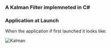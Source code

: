 ### A Kalman Filter implemneted in C#

### Application at Launch
When the application if first launched it looks like:

![Kalman](https://user-images.githubusercontent.com/1317234/224157065-e5af1bde-4357-4abf-815a-d9f6ce550be2.png)


